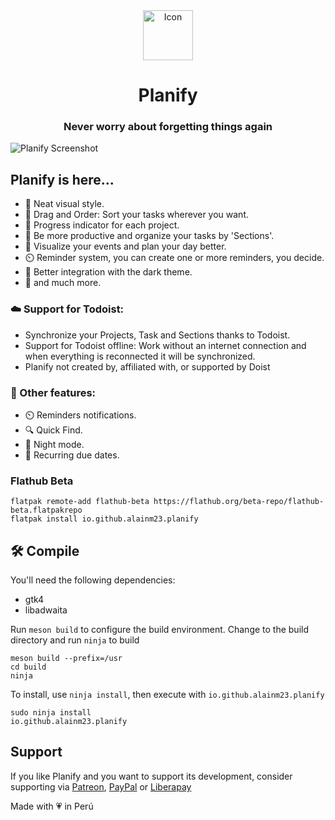 <div align="center">
  <span align="center"> <img width="80" height="80" class="center" src="https://raw.githubusercontent.com/alainm23/planner/master/data/icons/hicolor/scalable/apps/com.github.alainm23.task-planner.svg" alt="Icon"></span>
  <h1 align="center">Planify</h1>
  <h3 align="center">Never worry about forgetting things again</h3>
</div>

![Planify Screenshot](https://raw.githubusercontent.com/alainm23/planner/master/data/resources/screenshot/screenshot-01.png)

## Planify is here...

- 🚀️ Neat visual style.
- 🤚️ Drag and Order: Sort your tasks wherever you want.
- 💯️ Progress indicator for each project.
- 💪️ Be more productive and organize your tasks by 'Sections'.
- 📅️ Visualize your events and plan your day better.
- ⏲️ Reminder system, you can create one or more reminders, you decide.
- 🌙️ Better integration with the dark theme.
- 🎉️ and much more.

### ☁️ Support for Todoist:

- Synchronize your Projects, Task and Sections thanks to Todoist.
- Support for Todoist offline: Work without an internet connection and when everything is reconnected it will be synchronized.
- Planify not created by, affiliated with, or supported by Doist

### 💎️ Other features:

- ⏲️ Reminders notifications.
- 🔍️ Quick Find.
- 🌙️ Night mode.
- 🔁️ Recurring due dates.

### Flathub Beta
```
flatpak remote-add flathub-beta https://flathub.org/beta-repo/flathub-beta.flatpakrepo
flatpak install io.github.alainm23.planify
```

## 🛠 Compile

You'll need the following dependencies:

* gtk4
* libadwaita

Run `meson build` to configure the build environment. Change to the build directory and run `ninja` to build

    meson build --prefix=/usr
    cd build
    ninja

To install, use `ninja install`, then execute with `io.github.alainm23.planify`

    sudo ninja install
    io.github.alainm23.planify

## Support
If you like Planify and you want to support its development, consider supporting via [Patreon](https://www.patreon.com/alainm23), [PayPal](https://www.paypal.me/alainm23) or [Liberapay](https://liberapay.com/Alain)

Made with 💗 in Perú
